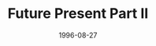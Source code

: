 ---
mission_id: future2
slug: "future-present-part-ii"
editorsChoice:
title: "Future Present Part II"
authors: 
    - "Rick Horack"
date: 1996-08-27
filename: "/missions/future2.zip"
description: "After discovering the threat of your old academy \"friend\", Tyco Daralyn, you're heading to Coruscant to try to find more information on his whereabouts. A slicer named Gant has offered to contact you in a bar, but Rebel Intel believes he may have been captured. If so, you will need to break him out of the detention center."
cover: "future2.png"
levelReplaced: TALAY
difficulty: yes
bm:	yes
fme: yes
wax: yes
three_do: yes
voc: yes
gmd: yes
vue: no
lfd: yes
base: "New level from scratch" 
editors: "DFUSE 1.00"

---